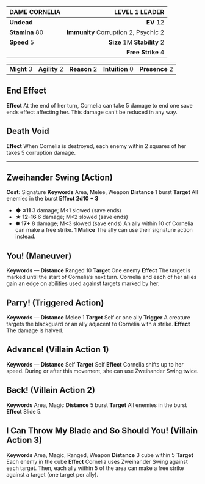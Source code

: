 | DAME CORNELIA | LEVEL 1 LEADER |
|:---|---:|
| **Undead** | **EV** 12 |
| **Stamina** 80 | **Immunity** Corruption 2, Psychic 2 |
| **Speed** 5 | **Size** 1M **Stability** 2 |
|   | **Free Strike** 4 |


|             |               |              |                 |                |
| ----------- | ------------- | ------------ | --------------- | -------------- |
| **Might** 3 | **Agility** 2 | **Reason** 2 | **Intuition** 0 | **Presence** 2 |

## End Effect
**Effect** At the end of her turn, Cornelia can take 5 damage to end one save ends effect affecting her. This damage can’t be reduced in any way.

## Death Void
**Effect** When Cornelia is destroyed, each enemy within 2 squares of her takes 5 corruption damage.

---

## Zweihander Swing (Action)
**Cost:** Signature
**Keywords** Area, Melee, Weapon
**Distance** 1 burst
**Target** All enemies in the burst
**Effect** **2d10 + 3**
*   **◆ ≤11** 3 damage; M<1 slowed (save ends)
*   **★ 12-16** 6 damage; M<2 slowed (save ends)
*   **✹ 17+** 8 damage; M<3 slowed (save ends)
An ally within 10 of Cornelia can make a free strike.
**1 Malice** The ally can use their signature action instead.

## You! (Maneuver)
**Keywords** —
**Distance** Ranged 10
**Target** One enemy
**Effect** The target is marked until the start of Cornelia’s next turn. Cornelia and each of her allies gain an edge on abilities used against targets marked by her.

## Parry! (Triggered Action)
**Keywords** —
**Distance** Melee 1
**Target** Self or one ally
**Trigger** A creature targets the blackguard or an ally adjacent to Cornelia with a strike.
**Effect** The damage is halved.

## Advance! (Villain Action 1)
**Keywords** —
**Distance** Self
**Target** Self
**Effect** Cornelia shifts up to her speed. During or after this movement, she can use Zweihander Swing twice.

## Back! (Villain Action 2)
**Keywords** Area, Magic
**Distance** 5 burst
**Target** All enemies in the burst
**Effect** Slide 5.

## I Can Throw My Blade and So Should You! (Villain Action 3)
**Keywords** Area, Magic, Ranged, Weapon
**Distance** 3 cube within 5
**Target** Each enemy in the cube
**Effect** Cornelia uses Zweihander Swing against each target. Then, each ally within 5 of the area can make a free strike against a target (one target per ally).
